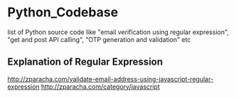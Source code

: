 # Python_Codebase
list of Python source code like "email verification using regular expression", "get and post API calling", "OTP generation and validation" etc

## Explanation of Regular Expression
http://zparacha.com/validate-email-address-using-javascript-regular-expression
http://zparacha.com/category/javascript
